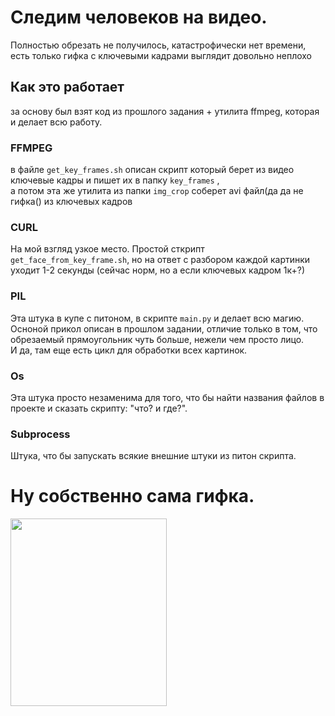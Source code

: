 
# Следим человеков на видео.
Полностью обрезать не получилось, катастрофически нет времени, есть только гифка с ключевыми кадрами
выглядит довольно неплохо
## Как это работает
за основу был взят код из прошлого задания + утилита ffmpeg, которая и делает всю работу.
### FFMPEG
  в файле `get_key_frames.sh` описан скрипт который берет из видео ключевые кадры и пишет их в папку `key_frames` , \
  а потом эта же утилита из папки `img_crop` соберет avi файл(да да не гифка() из ключевых кадров
### CURL
  На мой взгляд узкое место. Простой сткрипт `get_face_from_key_frame.sh`, но на ответ с разбором каждой картинки уходит 1-2 секунды (сейчас норм, но а если ключевых кадром 1к+?)
### PIL
  Эта штука в купе с питоном, в скрипте `main.py` и делает всю магию. \
  Осноной прикол описан в прошлом задании, отличие только в том, что обрезаемый прямоугольник чуть больше, нежели чем просто лицо. \
  И да, там еще есть цикл для обработки всех картинок.
### Os
  Эта штука просто незаменима для того, что бы найти названия файлов в проекте и сказать скрипту: "что? и где?".
### Subprocess
  Штука, что бы запускать всякие внешние штуки из питон скрипта.
# Ну собственно сама гифка.
<img src="video.gif" width="250" height="300" />

